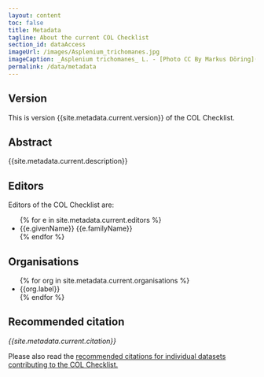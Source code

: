 ```yaml
---
layout: content
toc: false
title: Metadata
tagline: About the current COL Checklist
section_id: dataAccess
imageUrl: /images/Asplenium_trichomanes.jpg
imageCaption: _Asplenium trichomanes_ L. - [Photo CC By Markus Döring](https://www.inaturalist.org/observations/15132827)
permalink: /data/metadata
---
```


## Version

This is version {{site.metadata.current.version}} of the COL Checklist.

## Abstract

{{site.metadata.current.description}}


## Editors
Editors of the COL Checklist are:

<div id="editors">  
  <ul>
  {% for e in site.metadata.current.editors %}
    <li>{{e.givenName}} {{e.familyName}}</li>
  {% endfor %}
  </ul>
</div>

## Organisations
<div id="organisations">  
  <ul>
  {% for org in site.metadata.current.organisations %}
    <li>{{org.label}}</li>
  {% endfor %}
  </ul>
</div>

## Recommended citation

<i>{{site.metadata.current.citation}}</i>

Please also read the 
<a href="/content/colusage.html#recommended-citations">recommended citations for individual datasets contributing to the COL Checklist.</a>


